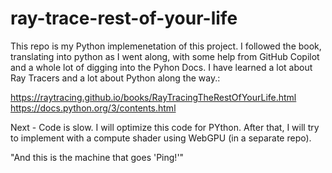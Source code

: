 # ray-trace-rest-of-your-life

This repo is my Python implemenetation of this project. I followed the book, translating into python as I went along, with some help from GitHub Copilot and a whole lot of digging into the Pyhon Docs. I have learned a lot about Ray Tracers and a lot about Python along the way.:

https://raytracing.github.io/books/RayTracingTheRestOfYourLife.html
https://docs.python.org/3/contents.html

Next - Code is slow. I will optimize this code for PYthon. After that, I will try to implement with a compute shader using WebGPU (in a separate repo).

"And this is the machine that goes 'Ping!'"

